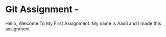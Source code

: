 # Git Assignment - <aadil-shaikh786>
Hello, Welcome To My First Assignment.
My name is Aadil and I made this assignment